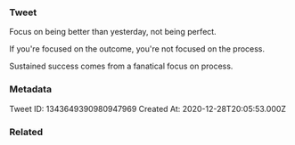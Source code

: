 ### Tweet
Focus on being better than yesterday, not being perfect. 

If you're focused on the outcome, you're not focused on the process. 

Sustained success comes from a fanatical focus on process.

### Metadata
Tweet ID: 1343649390980947969
Created At: 2020-12-28T20:05:53.000Z

### Related

